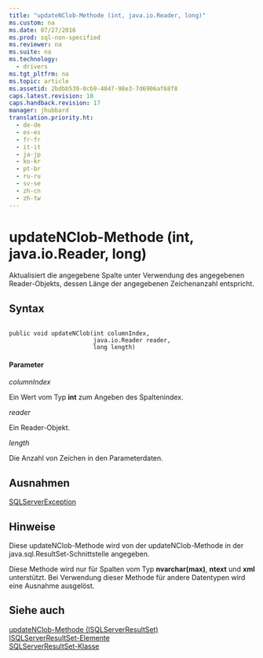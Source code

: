 ```yaml
---
title: "updateNClob-Methode (int, java.io.Reader, long)"
ms.custom: na
ms.date: 07/27/2016
ms.prod: sql-non-specified
ms.reviewer: na
ms.suite: na
ms.technology: 
  - drivers
ms.tgt_pltfrm: na
ms.topic: article
ms.assetid: 2bdbb539-0cb9-4047-98e3-7d6906af68f8
caps.latest.revision: 18
caps.handback.revision: 17
manager: jhubbard
translation.priority.ht: 
  - de-de
  - es-es
  - fr-fr
  - it-it
  - ja-jp
  - ko-kr
  - pt-br
  - ru-ru
  - sv-se
  - zh-cn
  - zh-tw
---
```

# updateNClob-Methode (int, java.io.Reader, long)
  Aktualisiert die angegebene Spalte unter Verwendung des angegebenen Reader\-Objekts, dessen Länge der angegebenen Zeichenanzahl entspricht.  
  
## Syntax  
  
```  
  
public void updateNClob(int columnIndex,  
                        java.io.Reader reader,  
                        long length)  
```  
  
#### Parameter  
 *columnIndex*  
  
 Ein Wert vom Typ **int** zum Angeben des Spaltenindex.  
  
 *reader*  
  
 Ein Reader\-Objekt.  
  
 *length*  
  
 Die Anzahl von Zeichen in den Parameterdaten.  
  
## Ausnahmen  
 [SQLServerException](../content/SQLServerException-Class.md)  
  
## Hinweise  
 Diese updateNClob\-Methode wird von der updateNClob\-Methode in der java.sql.ResultSet\-Schnittstelle angegeben.  
  
 Diese Methode wird nur für Spalten vom Typ **nvarchar\(max\)**, **ntext** und **xml** unterstützt. Bei Verwendung dieser Methode für andere Datentypen wird eine Ausnahme ausgelöst.  
  
## Siehe auch  
 [updateNClob-Methode &#40;ISQLServerResultSet&#41;](../content/updateNClob-Method--SQLServerResultSet-.md)   
 [ISQLServerResultSet-Elemente](../content/SQLServerResultSet-Members.md)   
 [SQLServerResultSet-Klasse](../content/SQLServerResultSet-Class.md)  
  
  